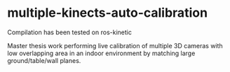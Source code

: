 # multiple-kinects-auto-calibration
Compilation has been tested on ros-kinetic

Master thesis work performing live calibration of multiple 3D cameras with low overlapping area in an indoor environment by matching large ground/table/wall planes.
